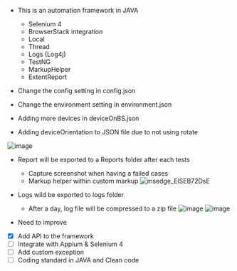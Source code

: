 - This is an automation framework in JAVA 
  + Selenium 4
  + BrowserStack integration
  + Local
  + Thread
  + Logs (Log4j)
  + TestNG
  + MarkupHelper
  + ExtentReport

- Change the config setting in config.json
- Change the environment setting in environment.json
- Adding more devices in deviceOnBS.json
- Adding deviceOrientation to JSON file due to not using rotate
  
![image](https://github.com/user-attachments/assets/7c0f1026-45a5-4154-8f32-6a9e8e38aa87)


- Report will be exported to a Reports folder after each tests
  + Capture screenshot when having a failed cases
  + Markup helper within custom markup
![msedge_ElSEB72DsE](https://github.com/labaxibum/Java-selenium-fw/assets/47781346/3eb94ee8-bb8c-42c4-8777-c9aa0803ef62)

- Logs wild be exported to logs folder
  + After a day, log file will be compressed to a zip file
![image](https://github.com/labaxibum/Java-selenium-fw/assets/47781346/22546f6e-7f6c-4b0b-803c-18d867c87886)
![image](https://github.com/labaxibum/Java-selenium-fw/assets/47781346/2d5cc7c5-c75f-4998-bfe1-f7d0a7699032)

- Need to improve
- [x] Add API to the framework
- [ ] Integrate with Appium & Selenium 4
- [ ] Add custom exception
- [ ] Coding standard in JAVA and Clean code
